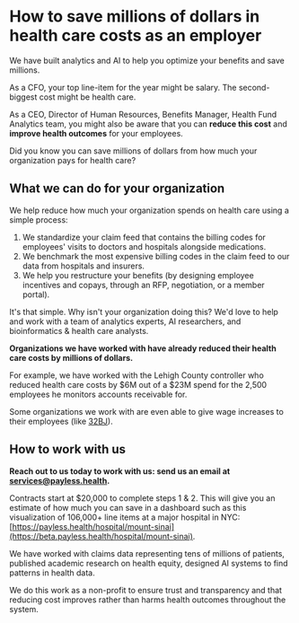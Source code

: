 # How to save millions of dollars in health care costs as an employer

We have built analytics and AI to help you optimize your benefits and save millions.

As a CFO, your top line-item for the year might be salary. The second-biggest cost might be health care.

As a CEO, Director of Human Resources, Benefits Manager, Health Fund Analytics team, you might also be aware that you can **reduce this cost** and **improve health outcomes** for your employees. 

Did you know you can save millions of dollars from how much your organization pays for health care?

## What we can do for your organization

We help reduce how much your organization spends on health care using a simple process:

1. We standardize your claim feed that contains the billing codes for employees' visits to doctors and hospitals alongside medications.
2. We benchmark the most expensive billing codes in the claim feed to our data from hospitals and insurers.
3. We help you restructure your benefits (by designing employee incentives and copays, through an RFP, negotiation, or a member portal).

It's that simple. Why isn't your organization doing this? We'd love to help and work with a team of analytics experts, AI researchers, and bioinformatics & health care analysts.

**Organizations we have worked with have already reduced their health care costs by millions of dollars.**

For example, we have worked with the Lehigh County controller who reduced health care costs by $6M out of a $23M spend for the 2,500 employees he monitors accounts receivable for.

Some organizations we work with are even able to give wage increases to their employees (like [32BJ](https://www.youtube.com/watch?v=KqsR1bM9CNg&t=3s)).

## How to work with us 

**Reach out to us today to work with us: send us an email at [services@payless.health](mailto:services@payless.health).**

Contracts start at $20,000 to complete steps 1 & 2. This will give you an estimate of how much you can save in a dashboard such as this visualization of 106,000+ line items at a major hospital in NYC: [https://payless.health/hospital/mount-sinai](https://beta.payless.health/hospital/mount-sinai).

We have worked with claims data representing tens of millions of patients, published academic research on health equity, designed AI systems to find patterns in health data. 

We do this work as a non-profit to ensure trust and transparency and that reducing cost improves rather than harms health outcomes throughout the system. 